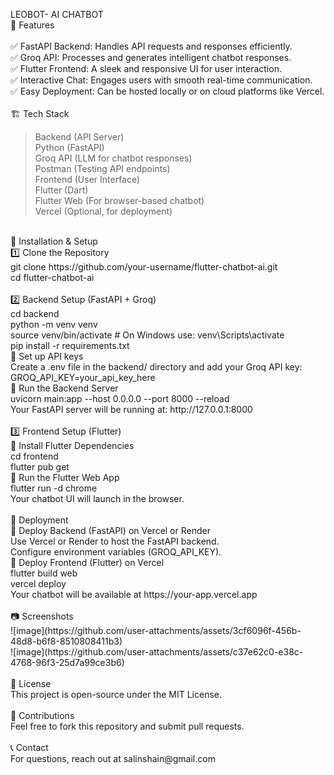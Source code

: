 LEOBOT- AI CHATBOT<br>
📌 Features<br>
<br>
✅ FastAPI Backend: Handles API requests and responses efficiently.<br>
✅ Groq API: Processes and generates intelligent chatbot responses.<br>
✅ Flutter Frontend: A sleek and responsive UI for user interaction.<br>
✅ Interactive Chat: Engages users with smooth real-time communication.<br>
✅ Easy Deployment: Can be hosted locally or on cloud platforms like Vercel.<br>
<br>
🏗️ Tech Stack<br>
>Backend (API Server)<br>
>Python (FastAPI)<br>
>Groq API (LLM for chatbot responses)<br>
>Postman (Testing API endpoints)<br>
>Frontend (User Interface)<br>
>Flutter (Dart)<br>
>Flutter Web (For browser-based chatbot)<br>
>Vercel (Optional, for deployment)<br>
<br>
🚀 Installation & Setup<br>
1️⃣ Clone the Repository<br>
git clone https://github.com/your-username/flutter-chatbot-ai.git<br>
cd flutter-chatbot-ai<br>
<br>
2️⃣ Backend Setup (FastAPI + Groq)<br>
cd backend<br>
python -m venv venv<br>
source venv/bin/activate  # On Windows use: venv\Scripts\activate<br>
pip install -r requirements.txt<br>
🔹 Set up API keys<br>
Create a .env file in the backend/ directory and add your Groq API key:<br>
GROQ_API_KEY=your_api_key_here<br>
🔹 Run the Backend Server<br>
uvicorn main:app --host 0.0.0.0 --port 8000 --reload<br>
Your FastAPI server will be running at: http://127.0.0.1:8000<br>
<br>
3️⃣ Frontend Setup (Flutter)<br>
🔹 Install Flutter Dependencies<br>
cd frontend<br>
flutter pub get<br>
🔹 Run the Flutter Web App<br>
flutter run -d chrome<br>
Your chatbot UI will launch in the browser.<br>
<br>
📡 Deployment<br>
🔹 Deploy Backend (FastAPI) on Vercel or Render<br>
Use Vercel or Render to host the FastAPI backend.<br>
Configure environment variables (GROQ_API_KEY).<br>
🔹 Deploy Frontend (Flutter) on Vercel<br>
flutter build web<br>
vercel deploy<br>
Your chatbot will be available at https://your-app.vercel.app<br>
<br>
📷 Screenshots<br>
![image](https://github.com/user-attachments/assets/3cf6096f-456b-48d8-b6f8-8510808411b3)     <br>
![image](https://github.com/user-attachments/assets/c37e62c0-e38c-4768-96f3-25d7a99ce3b6)    <br>
<br>
📜 License<br>
This project is open-source under the MIT License.<br>
<br>
🙌 Contributions<br>
Feel free to fork this repository and submit pull requests.<br>
<br>
📞 Contact<br>
For questions, reach out at salinshain@gmail.com<br>
